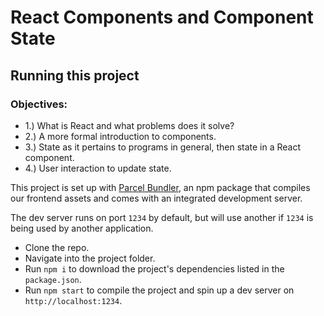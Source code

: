 # React Components and Component State

## Running this project

### Objectives:
-   1.) What is React and what problems does it solve?
-   2.) A more formal introduction to components.
-   3.) State as it pertains to programs in general, then state in a React component.
-   4.) User interaction to update state.

This project is set up with [Parcel Bundler](https://parceljs.org/), an npm package
that compiles our frontend assets and comes with an integrated development server.

The dev server runs on port `1234` by default, but will use another if `1234` is
being used by another application.

- Clone the repo.
- Navigate into the project folder.
- Run `npm i` to download the project's dependencies listed in the `package.json`.
- Run `npm start` to compile the project and spin up a dev server on `http://localhost:1234`.
